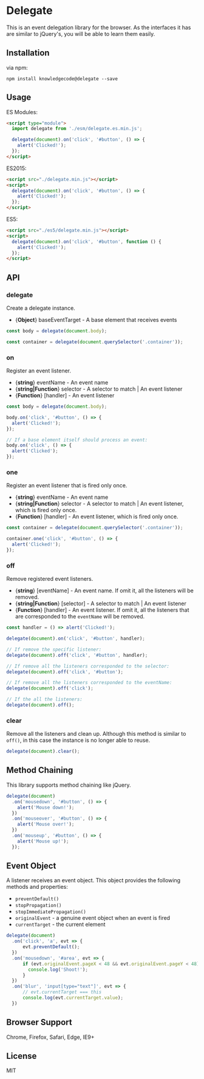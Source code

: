 # Delegate

This is an event delegation library for the browser. As the interfaces it has are similar to jQuery's, you will be able to learn them easily.

## Installation

via npm:

```shell
npm install knowledgecode@delegate --save
```

## Usage

ES Modules:

```html
<script type="module">
  import delegate from './esm/delegate.es.min.js';

  delegate(document).on('click', '#button', () => {
    alert('Clicked!');
  });
</script>
```

ES2015:

```html
<script src="./delegate.min.js"></script>
<script>
  delegate(document).on('click', '#button', () => {
    alert('Clicked!');
  });
</script>
```

ES5:

```html
<script src="./es5/delegate.min.js"></script>
<script>
  delegate(document).on('click', '#button', function () {
    alert('Clicked!');
  });
</script>
```

## API

### delegate

Create a delegate instance.

* {**Object**} baseEventTarget - A base element that receives events

```javascript
const body = delegate(document.body);

const container = delegate(document.querySelector('.container'));
```

### on

Register an event listener.

* {**string**} eventName - An event name
* {**string|Function**} selector - A selector to match | An event listener
* {**Function**} [handler] - An event listener

```javascript
const body = delegate(document.body);

body.on('click', '#button', () => {
  alert('Clicked!');
});

// If a base element itself should process an event:
body.on('click', () => {
  alert('Clicked');
});
```

### one

Register an event listener that is fired only once.

* {**string**} eventName - An event name
* {**string|Function**} selector - A selector to match | An event listener, which is fired only once.
* {**Function**} [handler] - An event listener, which is fired only once.

```javascript
const container = delegate(document.querySelector('.container'));

container.one('click', '#button', () => {
  alert('Clicked!');
});
```

### off

Remove registered event listeners.

* {**string**} [eventName] - An event name. If omit it, all the listeners will be removed.
* {**string|Function**} [selector] - A selector to match | An event listener
* {**Function**} [handler] - An event listener. If omit it, all the listeners that are corresponded to the `eventName` will be removed.

```javascript
const handler = () => alert('Clicked!');

delegate(document).on('click', '#button', handler);

// If remove the specific listener:
delegate(document).off('click', '#button', handler);

// If remove all the listeners corresponded to the selector:
delegate(document).off('click', '#button');

// If remove all the listeners corresponded to the eventName:
delegate(document).off('click');

// If the all the listeners:
delegate(document).off();
```

### clear

Remove all the listeners and clean up. Although this method is similar to `off()`, in this case the instance is no longer able to reuse.

```javascript
delegate(document).clear();
```

## Method Chaining

This library supports method chaining like jQuery.

```javascript
delegate(document)
  .on('mousedown', '#button', () => {
    alert('Mouse down!');
  })
  .on('mouseover', '#button', () => {
    alert('Mouse over!');
  })
  .on('mouseup', '#button', () => {
    alert('Mouse up!');
  });
```

## Event Object

A listener receives an event object. This object provides the following methods and properties:

* `preventDefault()`
* `stopPropagation()`
* `stopImmediatePropagation()`
* `originalEvent` - a genuine event object when an event is fired
* `currentTarget` - the current element

```javascript
delegate(document)
  .on('click', 'a', evt => {
      evt.preventDefault();
  })
  .on('mousedown', '#area', evt => {
      if (evt.originalEvent.pageX < 48 && evt.originalEvent.pageY < 48) {
        console.log('Shoot!');
      }
  })
  .on('blur', 'input[type="text"]', evt => {
      // evt.currentTarget === this
      console.log(evt.currentTarget.value);
  })
```

## Browser Support

Chrome, Firefox, Safari, Edge, IE9+

## License

MIT
